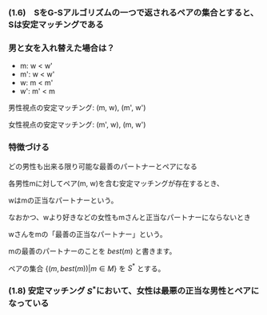 ### (1.6)　SをG-Sアルゴリズムの一つで返されるペアの集合とすると、Sは安定マッチングである

### 男と女を入れ替えた場合は？

- m: w < w'
- m': w < w'
- w: m < m'
- w': m' < m

男性視点の安定マッチング: (m, w), (m', w')

女性視点の安定マッチング: (m', w), (m, w')

### 特徴づける

どの男性も出来る限り可能な最善のパートナーとペアになる

各男性mに対してペア(m, w)を含む安定マッチングが存在するとき、

wはmの正当なパートナーという。

なおかつ、wより好きなどの女性もmさんと正当なパートナーにならないとき

wさんをmの「最善の正当なパートナー」という。

mの最善のパートナーのことを $best(m)$ と書きます。

ペアの集合 $\{(m, best(m)) | m \in M\}$ を $S^*$ とする。

### (1.8) 安定マッチング $S^*$において、女性は最悪の正当な男性とペアになっている

